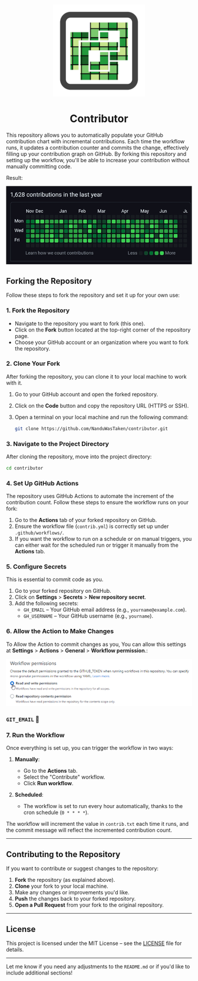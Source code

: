 <p align="center">
  <img width="250px" src="./images/cover.png">
</p>
<h1 align="center">Contributor</h1>

This repository allows you to automatically populate your GitHub contribution chart with incremental contributions. Each time the workflow runs, it updates a contribution counter and commits the change, effectively filling up your contribution graph on GitHub.
By forking this repository and setting up the workflow, you'll be able to increase your contribution without manually committing code.

Result:
<p align="center">
  <img width="" src="./images/you.jpeg">
</p>


## Forking the Repository

Follow these steps to fork the repository and set it up for your own use:

### 1. **Fork the Repository**

- Navigate to the repository you want to fork (this one).
- Click on the **Fork** button located at the top-right corner of the repository page.
- Choose your GitHub account or an organization where you want to fork the repository.

### 2. **Clone Your Fork**

After forking the repository, you can clone it to your local machine to work with it.

1. Go to your GitHub account and open the forked repository.
2. Click on the **Code** button and copy the repository URL (HTTPS or SSH).
3. Open a terminal on your local machine and run the following command:

   ```bash
   git clone https://github.com/NanduWasTaken/contributor.git
   ```


### 3. **Navigate to the Project Directory**

After cloning the repository, move into the project directory:

```bash
cd contributor
```

### 4. **Set Up GitHub Actions**

The repository uses GitHub Actions to automate the increment of the contribution count. Follow these steps to ensure the workflow runs on your fork:

1. Go to the **Actions** tab of your forked repository on GitHub.
2. Ensure the workflow file (`contrib.yml`) is correctly set up under `.github/workflows/`.
3. If you want the workflow to run on a schedule or on manual triggers, you can either wait for the scheduled run or trigger it manually from the **Actions** tab.

### 5. **Configure Secrets**

This is essential to commit code as you.

1. Go to your forked repository on GitHub.
2. Click on **Settings** > **Secrets** > **New repository secret**.
3. Add the following secrets:
   - `GH_EMAIL` – Your GitHub email address (e.g., `yourname@example.com`).
   - `GH_USERNAME` – Your GitHub username (e.g., `yourname`).

### 6. **Allow the Action to Make Changes**

To Allow the Action to commit changes as you, You can allow this settings at **Settings** > **Actions** > **General** > **Workflow permission**.:

![](./images/perm.png)

### `GIT_EMAIL` 📧

### 7. **Run the Workflow**

Once everything is set up, you can trigger the workflow in two ways:

1. **Manually**:
   - Go to the **Actions** tab.
   - Select the "Contribute" workflow.
   - Click **Run workflow**.

2. **Scheduled**:
   - The workflow is set to run every hour automatically, thanks to the cron schedule (`0 * * * *`).

The workflow will increment the value in `contrib.txt` each time it runs, and the commit message will reflect the incremented contribution count.

---

## Contributing to the Repository

If you want to contribute or suggest changes to the repository:

1. **Fork** the repository (as explained above).
2. **Clone** your fork to your local machine.
3. Make any changes or improvements you'd like.
4. **Push** the changes back to your forked repository.
5. **Open a Pull Request** from your fork to the original repository.

---

## License

This project is licensed under the MIT License – see the [LICENSE](LICENSE) file for details.

---

Let me know if you need any adjustments to the `README.md` or if you'd like to include additional sections!
